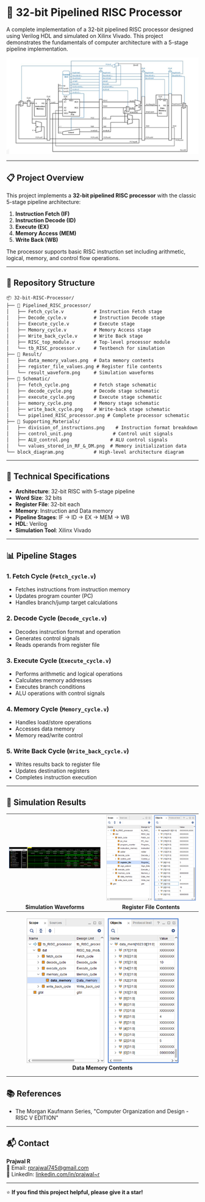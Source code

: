 # 🚀 32-bit Pipelined RISC Processor

A complete implementation of a 32-bit pipelined RISC processor designed using Verilog HDL and simulated on Xilinx Vivado. This project demonstrates the fundamentals of computer architecture with a 5-stage pipeline implementation.

<p align="center">
  <img src="block_diagram.png" alt="RISC Processor Block Diagram" width="600">
</p>

---

## 📋 Project Overview

This project implements a **32-bit pipelined RISC processor** with the classic 5-stage pipeline architecture:

1. **Instruction Fetch (IF)**
2. **Instruction Decode (ID)** 
3. **Execute (EX)**
4. **Memory Access (MEM)**
5. **Write Back (WB)**

The processor supports basic RISC instruction set including arithmetic, logical, memory, and control flow operations.

---

## 📁 Repository Structure

```
📦 32-bit-RISC-Processor/
├── 📂 Pipelined_RISC_processor/
│   ├── Fetch_cycle.v           # Instruction Fetch stage
│   ├── Decode_cycle.v          # Instruction Decode stage  
│   ├── Execute_cycle.v         # Execute stage
│   ├── Memory_cycle.v          # Memory Access stage
│   ├── Write_back_cycle.v      # Write Back stage
│   ├── RISC_top_module.v       # Top-level processor module
│   └── tb_RISC_processor.v     # Testbench for simulation
├── 📂 Result/
│   ├── data_memory_values.png  # Data memory contents
│   ├── register_file_values.png # Register file contents
│   └── result_waveform.png     # Simulation waveforms
├── 📂 Schematic/
│   ├── fetch_cycle.png         # Fetch stage schematic
│   ├── decode_cycle.png        # Decode stage schematic
│   ├── execute_cycle.png       # Execute stage schematic
│   ├── memory_cycle.png        # Memory stage schematic
│   ├── write_back_cycle.png    # Write-back stage schematic
│   └── pipelined_RISC_processor.png # Complete processor schematic
├── 📂 Supporting_Materials/
│   ├── division_of_instructions.png    # Instruction format breakdown
│   ├── control_unit.png               # Control unit signals
│   ├── ALU_control.png               # ALU control signals
│   └── values_stored_in_RF_&_DM.png  # Memory initialization data
└── block_diagram.png           # High-level architecture diagram
```

---

## 🔧 Technical Specifications

- **Architecture**: 32-bit RISC with 5-stage pipeline
- **Word Size**: 32 bits
- **Register File**: 32-bit each
- **Memory**: Instruction and Data memory
- **Pipeline Stages**: IF → ID → EX → MEM → WB
- **HDL**: Verilog
- **Simulation Tool**: Xilinx Vivado

---

## 📊 Pipeline Stages

### 1. **Fetch Cycle** (`Fetch_cycle.v`)
- Fetches instructions from instruction memory
- Updates program counter (PC)
- Handles branch/jump target calculations

### 2. **Decode Cycle** (`Decode_cycle.v`)
- Decodes instruction format and operation
- Generates control signals
- Reads operands from register file

### 3. **Execute Cycle** (`Execute_cycle.v`)
- Performs arithmetic and logical operations
- Calculates memory addresses
- Executes branch conditions
- ALU operations with control signals

### 4. **Memory Cycle** (`Memory_cycle.v`)
- Handles load/store operations
- Accesses data memory
- Memory read/write control

### 5. **Write Back Cycle** (`Write_back_cycle.v`)
- Writes results back to register file
- Updates destination registers
- Completes instruction execution

---

## 🔬 Simulation Results

<table>
<tr>
<td><img src="Result/result_waveform.png" alt="Simulation Waveforms" width="300"></td>
<td><img src="Result/register_file_values.png" alt="Register File Values" width="300"></td>
</tr>
<tr>
<td align="center"><b>Simulation Waveforms</b></td>
<td align="center"><b>Register File Contents</b></td>
</tr>
</table>

<p align="center">
  <img src="Result/data_memory_values.png" alt="Data Memory Values" width="400">
  <br><b>Data Memory Contents</b>
</p>

---

## 📚 References

- The Morgan Kaufmann Series, "Computer Organization and Design - RISC V EDITION"

---


## 📬 Contact

**Prajwal R**  
📧 Email: rprajwal745@gmail.com  
🔗 LinkedIn: [linkedin.com/in/prajwal~r](https://www.linkedin.com/in/prajwal~r)

---

⭐ **If you find this project helpful, please give it a star!**